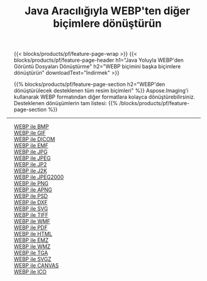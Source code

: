 ﻿---
title: Java Aracılığıyla WEBP'ten diğer biçimlere dönüştürün 
weight: 3920
url: /tr/java/conversion/from/webp 
lang: tr
langdirlevel: 2
locales: zh-hans,ja,it,ru,de,es,fr,nl,id,lt,pl,pt,vi,tr,ko,zh-hant,ar,hi,th,sv,cs,uk,he
description: Aspose.Imaging'i kullanarak WEBP biçimini kolayca başka biçimlere dönüştürebilirsiniz
---

{{< blocks/products/pf/feature-page-wrap >}}
{{< blocks/products/pf/feature-page-header h1="Java Yoluyla WEBP'den Görüntü Dosyaları Dönüştürme" h2="WEBP biçimini başka biçimlere dönüştürün" downloadText="İndirmek" >}}


{{% blocks/products/pf/feature-page-section  h2="WEBP'den dönüştürülecek desteklenen tüm resim biçimleri" %}}
Aspose.Imaging'i kullanarak WEBP formatından diğer formatlara kolayca dönüştürebilirsiniz.
<br/>
Desteklenen dönüşümlerin tam listesi:
{{% /blocks/products/pf/feature-page-section %}}
<div class="container-fluid productfamilypage bg-gray">
    <div class="convertypes bg-gray agp-content section">
        <div class="container">
		<hr style="margin-left:-20px;"/>
		<div class="row other-converters">
		    <div class='col-md-2 other-converter remove-lp remove-rp'><a href="/imaging/tr/java/conversion/webp-to-bmp" >WEBP ile BMP</a></div><div class='col-md-2 other-converter remove-lp remove-rp'><a href="/imaging/tr/java/conversion/webp-to-gif" >WEBP ile GIF</a></div><div class='col-md-2 other-converter remove-lp remove-rp'><a href="/imaging/tr/java/conversion/webp-to-dicom" >WEBP ile DICOM</a></div><div class='col-md-2 other-converter remove-lp remove-rp'><a href="/imaging/tr/java/conversion/webp-to-emf" >WEBP ile EMF</a></div><div class='col-md-2 other-converter remove-lp remove-rp'><a href="/imaging/tr/java/conversion/webp-to-jpg" >WEBP ile JPG</a></div><div class='col-md-2 other-converter remove-lp remove-rp'><a href="/imaging/tr/java/conversion/webp-to-jpeg" >WEBP ile JPEG</a></div><div class='col-md-2 other-converter remove-lp remove-rp'><a href="/imaging/tr/java/conversion/webp-to-jp2" >WEBP ile JP2</a></div><div class='col-md-2 other-converter remove-lp remove-rp'><a href="/imaging/tr/java/conversion/webp-to-j2k" >WEBP ile J2K</a></div><div class='col-md-2 other-converter remove-lp remove-rp'><a href="/imaging/tr/java/conversion/webp-to-jpeg2000" >WEBP ile JPEG2000</a></div><div class='col-md-2 other-converter remove-lp remove-rp'><a href="/imaging/tr/java/conversion/webp-to-png" >WEBP ile PNG</a></div><div class='col-md-2 other-converter remove-lp remove-rp'><a href="/imaging/tr/java/conversion/webp-to-apng" >WEBP ile APNG</a></div><div class='col-md-2 other-converter remove-lp remove-rp'><a href="/imaging/tr/java/conversion/webp-to-psd" >WEBP ile PSD</a></div><div class='col-md-2 other-converter remove-lp remove-rp'><a href="/imaging/tr/java/conversion/webp-to-dxf" >WEBP ile DXF</a></div><div class='col-md-2 other-converter remove-lp remove-rp'><a href="/imaging/tr/java/conversion/webp-to-svg" >WEBP ile SVG</a></div><div class='col-md-2 other-converter remove-lp remove-rp'><a href="/imaging/tr/java/conversion/webp-to-tiff" >WEBP ile TIFF</a></div><div class='col-md-2 other-converter remove-lp remove-rp'><a href="/imaging/tr/java/conversion/webp-to-wmf" >WEBP ile WMF</a></div><div class='col-md-2 other-converter remove-lp remove-rp'><a href="/imaging/tr/java/conversion/webp-to-pdf" >WEBP ile PDF</a></div><div class='col-md-2 other-converter remove-lp remove-rp'><a href="/imaging/tr/java/conversion/webp-to-html" >WEBP ile HTML</a></div><div class='col-md-2 other-converter remove-lp remove-rp'><a href="/imaging/tr/java/conversion/webp-to-emz" >WEBP ile EMZ</a></div><div class='col-md-2 other-converter remove-lp remove-rp'><a href="/imaging/tr/java/conversion/webp-to-wmz" >WEBP ile WMZ</a></div><div class='col-md-2 other-converter remove-lp remove-rp'><a href="/imaging/tr/java/conversion/webp-to-tga" >WEBP ile TGA</a></div><div class='col-md-2 other-converter remove-lp remove-rp'><a href="/imaging/tr/java/conversion/webp-to-svgz" >WEBP ile SVGZ</a></div><div class='col-md-2 other-converter remove-lp remove-rp'><a href="/imaging/tr/java/conversion/webp-to-canvas" >WEBP ile CANVAS</a></div><div class='col-md-2 other-converter remove-lp remove-rp'><a href="/imaging/tr/java/conversion/webp-to-ico" >WEBP ile ICO</a></div>
                </div>
        </div>
    </div>
</div>
<br/>

